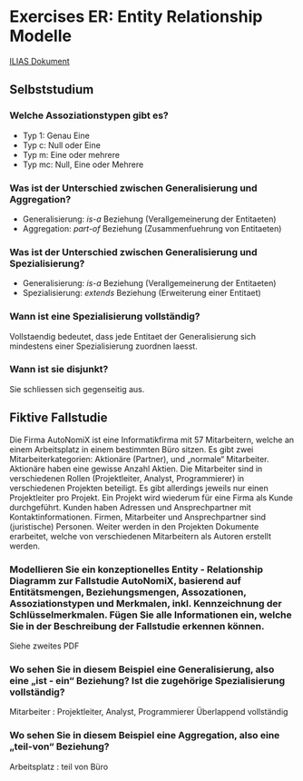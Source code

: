 # Exercises ER: Entity Relationship Modelle

[ILIAS Dokument](https://elearning.hslu.ch/ilias/goto.php?target=file_3618328_download)

## Selbststudium

### Welche Assoziationstypen gibt es?

* Typ 1: Genau Eine
* Typ c: Null oder Eine
* Typ m: Eine oder mehrere
* Typ mc: Null, Eine oder Mehrere

### Was ist der Unterschied zwischen Generalisierung und Aggregation?

* Generalisierung: *is-a* Beziehung (Verallgemeinerung der Entitaeten)
* Aggregation: *part-of* Beziehung (Zusammenfuehrung von Entitaeten)

### Was ist der Unterschied zwischen Generalisierung und Spezialisierung?

* Generalisierung: *is-a* Beziehung (Verallgemeinerung der Entitaeten)
* Spezialisierung: *extends* Beziehung (Erweiterung einer Entitaet)

### Wann ist eine Spezialisierung vollständig?

Vollstaendig bedeutet, dass jede Entitaet der Generalisierung sich mindestens einer Spezialisierung zuordnen laesst.

### Wann ist sie disjunkt?

Sie schliessen sich gegenseitig aus.


## Fiktive Fallstudie
Die Firma AutoNomiX ist eine Informatikfirma mit 57 Mitarbeitern, welche an einem Arbeitsplatz in einem bestimmten Büro sitzen. Es gibt zwei Mitarbeiterkategorien: Aktionäre (Partner), und „normale“ Mitarbeiter. Aktionäre haben eine gewisse Anzahl Aktien. Die Mitarbeiter sind in verschiedenen Rollen (Projektleiter, Analyst, Programmierer) in verschiedenen Projekten beteiligt. Es gibt allerdings jeweils nur einen Projektleiter pro Projekt. Ein Projekt wird wiederum für eine Firma als Kunde durchgeführt. Kunden haben Adressen und Ansprechpartner mit Kontaktinformationen. Firmen, Mitarbeiter und Ansprechpartner sind (juristische) Personen. Weiter werden in den Projekten Dokumente erarbeitet, welche von verschiedenen Mitarbeitern als Autoren erstellt werden.

### Modellieren Sie ein konzeptionelles Entity - Relationship Diagramm zur Fallstudie AutoNomiX, basierend auf Entitätsmengen, Beziehungsmengen, Assozationen, Assoziationstypen und Merkmalen, inkl. Kennzeichnung der Schlüsselmerkmalen. Fügen Sie alle Informationen ein, welche Sie in der Beschreibung der Fallstudie erkennen können.

Siehe zweites PDF

### Wo sehen Sie in diesem Beispiel eine Generalisierung, also eine „ist - ein“ Beziehung? Ist die zugehörige Spezialisierung vollständig?
Mitarbeiter : Projektleiter, Analyst, Programmierer
Überlappend vollständig

### Wo sehen Sie in diesem Beispiel eine Aggregation, also eine „teil-von“ Beziehung?
Arbeitsplatz : teil von Büro
